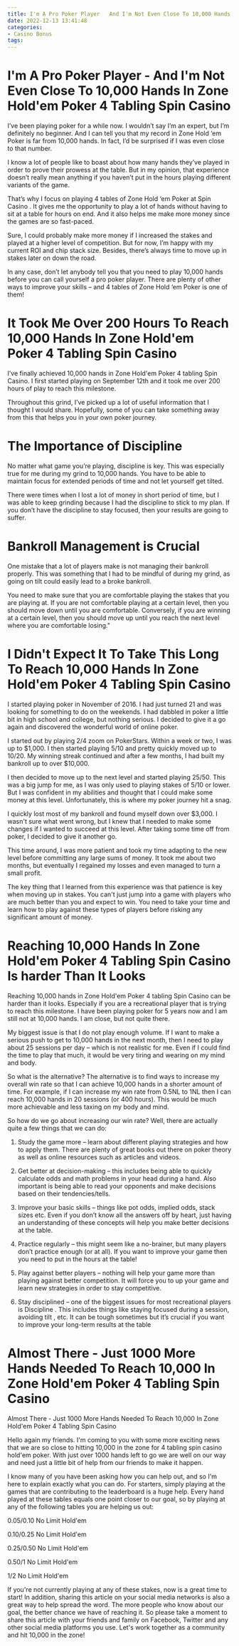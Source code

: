 ```yaml
---
title: I'm A Pro Poker Player   And I'm Not Even Close To 10,000 Hands In Zone Hold'em Poker 4 Tabling Spin Casino 
date: 2022-12-13 13:41:48
categories:
- Casino Bonus
tags:
---
```



#  I'm A Pro Poker Player - And I'm Not Even Close To 10,000 Hands In Zone Hold'em Poker 4 Tabling Spin Casino 

I’ve been playing poker for a while now. I wouldn’t say I’m an expert, but I’m definitely no beginner. And I can tell you that my record in Zone Hold ‘em Poker is far from 10,000 hands. In fact, I’d be surprised if I was even close to that number.

I know a lot of people like to boast about how many hands they’ve played in order to prove their prowess at the table. But in my opinion, that experience doesn’t really mean anything if you haven’t put in the hours playing different variants of the game.

That’s why I focus on playing 4 tables of Zone Hold ‘em Poker at Spin Casino . It gives me the opportunity to play a lot of hands without having to sit at a table for hours on end. And it also helps me make more money since the games are so fast-paced.

Sure, I could probably make more money if I increased the stakes and played at a higher level of competition. But for now, I’m happy with my current ROI and chip stack size. Besides, there’s always time to move up in stakes later on down the road.

In any case, don’t let anybody tell you that you need to play 10,000 hands before you can call yourself a pro poker player. There are plenty of other ways to improve your skills – and 4 tables of Zone Hold ‘em Poker is one of them!

#  It Took Me Over 200 Hours To Reach 10,000 Hands In Zone Hold'em Poker 4 Tabling Spin Casino 

I’ve finally achieved 10,000 hands in Zone Hold'em Poker 4 tabling Spin Casino. I first started playing on September 12th and it took me over 200 hours of play to reach this milestone.

Throughout this grind, I’ve picked up a lot of useful information that I thought I would share. Hopefully, some of you can take something away from this that helps you in your own poker journey.

# The Importance of Discipline 

No matter what game you’re playing, discipline is key. This was especially true for me during my grind to 10,000 hands. You have to be able to maintain focus for extended periods of time and not let yourself get tilted.

There were times when I lost a lot of money in short period of time, but I was able to keep grinding because I had the discipline to stick to my plan. If you don’t have the discipline to stay focused, then your results are going to suffer.

# Bankroll Management is Crucial 

One mistake that a lot of players make is not managing their bankroll properly. This was something that I had to be mindful of during my grind, as going on tilt could easily lead to a broke bankroll.

You need to make sure that you are comfortable playing the stakes that you are playing at. If you are not comfortable playing at a certain level, then you should move down until you are comfortable. Conversely, if you are winning at a certain level, then you should move up until you reach the next level where you are comfortable losing."

#  I Didn't Expect It To Take This Long To Reach 10,000 Hands In Zone Hold'em Poker 4 Tabling Spin Casino 

I started playing poker in November of 2016. I had just turned 21 and was looking for something to do on the weekends. I had dabbled in poker a little bit in high school and college, but nothing serious. I decided to give it a go again and discovered the wonderful world of online poker.

I started out by playing $2/$4 zoom on PokerStars. Within a week or two, I was up to $1,000. I then started playing $5/$10 and pretty quickly moved up to $10/$20. My winning streak continued and after a few months, I had built my bankroll up to over $10,000.

I then decided to move up to the next level and started playing $25/$50. This was a big jump for me, as I was only used to playing stakes of $5/$10 or lower. But I was confident in my abilities and thought that I could make some money at this level. Unfortunately, this is where my poker journey hit a snag.

I quickly lost most of my bankroll and found myself down over $3,000. I wasn't sure what went wrong, but I knew that I needed to make some changes if I wanted to succeed at this level. After taking some time off from poker, I decided to give it another go.

This time around, I was more patient and took my time adapting to the new level before committing any large sums of money. It took me about two months, but eventually I regained my losses and even managed to turn a small profit.

The key thing that I learned from this experience was that patience is key when moving up in stakes. You can't just jump into a game with players who are much better than you and expect to win. You need to take your time and learn how to play against these types of players before risking any significant amount of money.

#  Reaching 10,000 Hands In Zone Hold'em Poker 4 Tabling Spin Casino Is harder Than It Looks 

Reaching 10,000 hands in Zone Hold'em Poker 4 tabling Spin Casino can be harder than it looks. Especially if you are a recreational player that is trying to reach this milestone. I have been playing poker for 5 years now and I am still not at 10,000 hands. I am close, but not quite there.

My biggest issue is that I do not play enough volume. If I want to make a serious push to get to 10,000 hands in the next month, then I need to play about 25 sessions per day – which is not realistic for me. Even if I could find the time to play that much, it would be very tiring and wearing on my mind and body.

So what is the alternative? The alternative is to find ways to increase my overall win rate so that I can achieve 10,000 hands in a shorter amount of time. For example, if I can increase my win rate from 0.5NL to 1NL then I can reach 10,000 hands in 20 sessions (or 400 hours). This would be much more achievable and less taxing on my body and mind.

So how do we go about increasing our win rate? Well, there are actually quite a few things that we can do: 

1) Study the game more – learn about different playing strategies and how to apply them. There are plenty of great books out there on poker theory as well as online resources such as articles and videos.
  2) Get better at decision-making – this includes being able to quickly calculate odds and math problems in your head during a hand. Also important is being able to read your opponents and make decisions based on their tendencies/tells. 
  3) Improve your basic skills – things like pot odds, implied odds, stack sizes etc. Even if you don’t know all the answers off by heart, just having an understanding of these concepts will help you make better decisions at the table. 

4) Practice regularly – this might seem like a no-brainer, but many players don’t practice enough (or at all). If you want to improve your game then you need to put in the hours at the table! 
5) Play against better players – nothing will help your game more than playing against better competition. It will force you to up your game and learn new strategies in order to stay competitive. 
6) Stay disciplined – one of the biggest issues for most recreational players is Discipline . This includes things like staying focused during a session, avoiding tilt , etc. It can be tough sometimes but it’s crucial if you want to improve your long-term results at the table

#  Almost There - Just 1000 More Hands Needed To Reach 10,000 In Zone Hold'em Poker 4 Tabling Spin Casino

Almost There - Just 1000 More Hands Needed To Reach 10,000 In Zone Hold'em Poker 4 Tabling Spin Casino

Hello again my friends. I'm coming to you with some more exciting news that we are so close to hitting 10,000 in the zone for 4 tabling spin casino hold'em poker. With just over 1000 hands left to go we are well on our way and need just a little bit of help from our friends to make it happen.

I know many of you have been asking how you can help out, and so I'm here to explain exactly what you can do. For starters, simply playing at the games that are contributing to the leaderboard is a huge help. Every hand played at these tables equals one point closer to our goal, so by playing at any of the following tables you are helping us out:

$0.05/$0.10 No Limit Hold'em

$0.10/$0.25 No Limit Hold'em

$0.25/$0.50 No Limit Hold'em

$0.50/$1 No Limit Hold'em

$1/$2 No Limit Hold'em

If you're not currently playing at any of these stakes, now is a great time to start! In addition, sharing this article on your social media networks is also a great way to help spread the word. The more people who know about our goal, the better chance we have of reaching it. So please take a moment to share this article with your friends and family on Facebook, Twitter and any other social media platforms you use. Let's work together as a community and hit 10,000 in the zone!